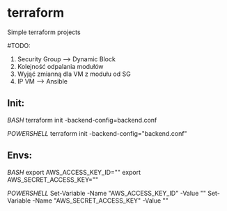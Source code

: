 # terraform
Simple terraform projects

#TODO:
1. Security Group --> Dynamic Block
2. Kolejność odpalania modułów
3. Wyjąć zmianną dla VM z modułu od SG
4. IP VM --> Ansible


Init:
---
*BASH*
terraform init -backend-config=backend.conf

*POWERSHELL*
terraform init -backend-config="backend.conf"

Envs:
---
*BASH*
export AWS_ACCESS_KEY_ID=""
export AWS_SECRET_ACCESS_KEY=""

*POWERSHELL*
Set-Variable -Name "AWS_ACCESS_KEY_ID" -Value ""
Set-Variable -Name "AWS_SECRET_ACCESS_KEY" -Value ""